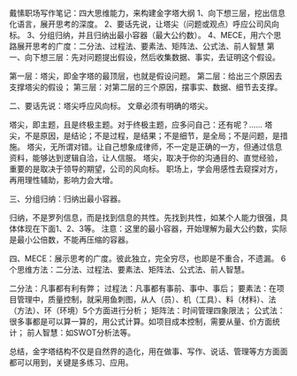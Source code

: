 戴愫职场写作笔记：四大思维能力，来构建金字塔大纲
1、向下想三层，挖出信息化语言，展开思考的深度。
2、要话先说，让塔尖（问题或观点）呼应公司风向标。
3、分组归纳，并且归纳出最小容器（最大公约数）。
4、MECE，用六个思路展开思考的广度：二分法、过程法、要素法、矩阵法、公式法、前人智慧
第一、向下想三层：先对问题提出假设，然后收集数据、事实，去证明这个假设。

第一层：塔尖，即金字塔的最顶层，也就是假设问题。
第二层：给出三个原因去支撑塔尖的假设；
第三层：对第二层的三个原因，摆事实、数据、细节去支撑。

二、要话先说：塔尖呼应风向标。
文章必须有明确的塔尖。

塔尖，即主题，且是终极主题。对于终极主题，应多问自己：还有呢？……
塔尖，不是原因，是结论；不是过程，是结果；不是细节，是全局；不是问题，是措施。
塔尖，无所谓对错。让自己想象成律师，不一定是正确的一方，但通过信息资料，能够达到逻辑自洽，让人信服。
塔尖，取决于你的沟通目的、直觉经验，重要的是取决于领导的期望，公司的风向标。
职场上，学会用感性去窥探对方，再用理性辅助，影响力会大增。

三、分组归纳：归纳出最小容器。

归纳，不是罗列信息，而是找到信息的共性。先找到共性，如某个人能力很强，具体体现在下面1、2、3等。
注意：这里的最小容器，开始理解为最大公约数，实际是最小公倍数，不能再压缩的容器。

四、MECE：展示思考的广度。彼此独立，完全穷尽，也即是不重合，不遗漏。
6个思维方法：二分法、过程法、要素法、矩阵法、公式法、前人智慧。

二分法：凡事都有利有弊；
过程法：凡事都有事前、事中、事后；
要素法：在项目管理中，质量控制，就采用鱼刺图，从人（员）、机（工具）、料（材料）、法（方法）、环（环境）5个方面进行分析；
矩阵法：时间管理四象限法；
公式法：很多事都是可以算一算的，用公式计算。如项目成本控制，需要从量、价方面统计；
前人智慧：如SWOT分析法等。

总结，金字塔结构不仅是自然界的造化，用在做事、写作、说话、管理等方方面面都可以用到，关键是多练习、应用。
